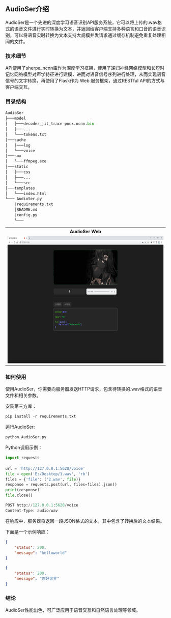 ## AudioSer介绍

AudioSer是一个先进的深度学习语音识别API服务系统，它可以将上传的.wav格式的语音文件进行实时转换为文本，并返回给客户端支持多种语言和口音的语音识别，可以将语音实时转换为文本支持大规模并发请求通过缓存机制避免重复处理相同的文件。

### 技术细节
API使用了sherpa_ncnn库作为深度学习框架，使用了递归神经网络模型和长短时记忆网络模型对声学特征进行建模，进而对语音信号序列进行处理，从而实现语音信号的文字转换，再使用了Flask作为 Web 服务框架，通过RESTful API的方式与客户端交互。

### 目录结构
```python
AudioSer
├───model
│   ├───decoder_jit_trace-pnnx.ncnn.bin
│   ├───...
│   └───tokens.txt
│───cache
│   │───log
│   └───voice
│───sox
│   └───ffmpeg.exe
│───static
│   ├───css
│   ├───...
│   └───src
│───templates
│   └───index.html
└─── AudioSer.py
    |requirements.txt
    │README.md
    |config.py
    └───
```

<table style="width:100%">
  <tr>
    <th>AudioSer Web</th>
  </tr>
  <tr>
    <td><img src="/web.png" alt="AudioSer Web" height="400"></td>
  </tr>
</table>


### 如何使用
使用AudioSer，你需要向服务器发送HTTP请求，包含待转换的.wav格式的语音文件和相关参数。

安装第三方库：
```python
pip install -r requirements.txt
```

运行AudioSer:

```python
python AudioSer.py
```

Python调用示例：
```python
import requests

url = 'http://127.0.0.1:5620/voice'
file = open('E:/Desktop/1.wav', 'rb')
files = {'file': ('2.wav', file)}
response = requests.post(url, files=files).json()
print(response)
file.close()
```

```python
POST http://127.0.0.1:5620/voice 
Content-Type: audio/wav
```
在响应中，服务器将返回一段JSON格式的文本，其中包含了转换后的文本结果。

下面是一个示例响应：

```json
{ 
    "status": 200, 
    "message": "helloworld"
} 
```

```json
{ 
    "status": 200, 
    "message": "你好世界"
} 
```

### 结论 
AudioSer性能出色，可广泛应用于语音交互和自然语言处理等领域。
